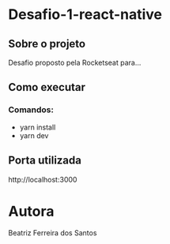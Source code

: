 # Desafio-1-react-native

## Sobre o projeto
Desafio proposto pela Rocketseat para...

## Como executar
### Comandos: 
- yarn install
- yarn dev 

## Porta utilizada
http://localhost:3000

# Autora
Beatriz Ferreira dos Santos  
